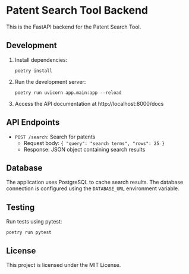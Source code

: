 # Patent Search Tool Backend

This is the FastAPI backend for the Patent Search Tool.

## Development

1. Install dependencies:
   ```
   poetry install
   ```

2. Run the development server:
   ```
   poetry run uvicorn app.main:app --reload
   ```

3. Access the API documentation at http://localhost:8000/docs

## API Endpoints

- `POST /search`: Search for patents
  - Request body: `{ "query": "search terms", "rows": 25 }`
  - Response: JSON object containing search results

## Database

The application uses PostgreSQL to cache search results. The database connection is configured using the `DATABASE_URL` environment variable.

## Testing

Run tests using pytest:
```
poetry run pytest
```

## License

This project is licensed under the MIT License.
